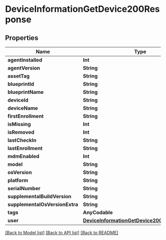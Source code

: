 # DeviceInformationGetDevice200Response

## Properties
Name | Type | Description | Notes
------------ | ------------- | ------------- | -------------
**agentInstalled** | **Int** |  | [optional] 
**agentVersion** | **String** |  | [optional] 
**assetTag** | **String** |  | [optional] 
**blueprintId** | **String** |  | [optional] 
**blueprintName** | **String** |  | [optional] 
**deviceId** | **String** |  | [optional] 
**deviceName** | **String** |  | [optional] 
**firstEnrollment** | **String** |  | [optional] 
**isMissing** | **Int** |  | [optional] 
**isRemoved** | **Int** |  | [optional] 
**lastCheckIn** | **String** |  | [optional] 
**lastEnrollment** | **String** |  | [optional] 
**mdmEnabled** | **Int** |  | [optional] 
**model** | **String** |  | [optional] 
**osVersion** | **String** |  | [optional] 
**platform** | **String** |  | [optional] 
**serialNumber** | **String** |  | [optional] 
**supplementalBuildVersion** | **String** |  | [optional] 
**supplementalOsVersionExtra** | **String** |  | [optional] 
**tags** | **AnyCodable** |  | [optional] 
**user** | [**DeviceInformationGetDevice200ResponseUser**](DeviceInformationGetDevice200ResponseUser.md) |  | [optional] 

[[Back to Model list]](../README.md#documentation-for-models) [[Back to API list]](../README.md#documentation-for-api-endpoints) [[Back to README]](../README.md)


